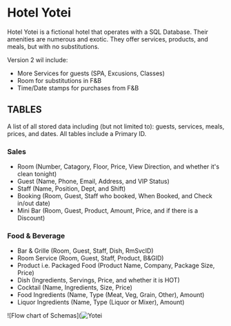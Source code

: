 # Hotel Yotei

Hotel Yotei is a fictional hotel that operates with a SQL Database. Their amenities are numerous and exotic. They offer services, products, and meals, but with no substitutions.

Version 2 wil include: 
* More Services for guests (SPA, Excusions, Classes)
* Room for substitutions in F&B
* Time/Date stamps for purchases from F&B

## TABLES
   A list of all stored data including (but not limited to): guests, services, meals, prices, and dates. All tables include a Primary ID.

### Sales
   * Room (Number, Catagory, Floor, Price, View Direction, and whether it's clean tonight)
   * Guest (Name, Phone, Email, Address, and VIP Status)
   * Staff (Name, Position, Dept, and Shift)
   * Booking (Room, Guest, Staff who booked, When Booked, and Check in/out date)
   * Mini Bar (Room, Guest, Product, Amount, Price, and if there is a Discount)

### Food & Beverage
   * Bar & Grille (Room, Guest, Staff, Dish, RmSvcID)
   * Room Service (Room, Guest, Staff, Product, B&GID)   
   * Product i.e. Packaged Food (Product Name, Company, Package Size, Price)
   * Dish (Ingredients, Servings, Price, and whether it is HOT)
   * Cocktail (Name, Ingredients, Size, Price)
   * Food Ingredients (Name, Type (Meat, Veg, Grain, Other), Amount)
   * Liquor Ingredients (Name, Type (Liquor or Mixer), Amount)

 ![Flow chart of Schemas](![Yotei](https://github.com/user-attachments/assets/dc20075f-ea1d-4c7f-a631-85964fba03dd)

